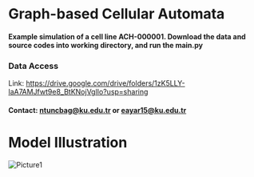# Graph-based Cellular Automata

#### Example simulation of a cell line ACH-000001. Download the data and source codes into working directory, and run the main.py

### Data Access
Link: https://drive.google.com/drive/folders/1zK5LLY-laA7AMJfwt9e8_BtKNojVglIo?usp=sharing

#### Contact: ntuncbag@ku.edu.tr or eayar15@ku.edu.tr


# Model Illustration
![Picture1](https://user-images.githubusercontent.com/92874184/229277667-2f0c134e-220c-4114-b545-b219e45de699.jpg)
